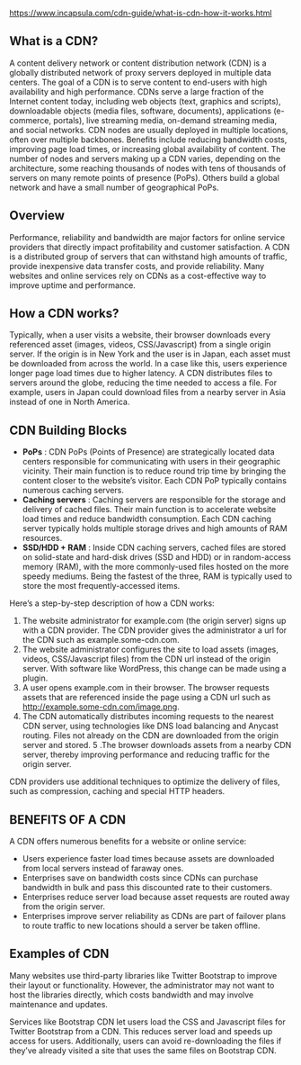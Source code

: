 https://www.incapsula.com/cdn-guide/what-is-cdn-how-it-works.html
## What is a CDN?
A content delivery network or content distribution network (CDN) is a globally distributed network of proxy servers deployed in multiple data centers. The goal of a CDN is to serve content to end-users with high availability and high performance. CDNs serve a large fraction of the Internet content today, including web objects (text, graphics and scripts), downloadable objects (media files, software, documents), applications (e-commerce, portals), live streaming media, on-demand streaming media, and social networks.
CDN nodes are usually deployed in multiple locations, often over multiple backbones. Benefits include reducing bandwidth costs, improving page load times, or increasing global availability of content. The number of nodes and servers making up a CDN varies, depending on the architecture, some reaching thousands of nodes with tens of thousands of servers on many remote points of presence (PoPs). Others build a global network and have a small number of geographical PoPs.

## Overview
Performance, reliability and bandwidth are major factors for online service providers that directly impact profitability and customer satisfaction.
A CDN is a distributed group of servers that can withstand high amounts of traffic, provide inexpensive data transfer costs, and provide reliability. Many websites and online services rely on CDNs as a cost-effective way to improve uptime and performance.

## How a CDN works?
Typically, when a user visits a website, their browser downloads every referenced asset (images, videos, CSS/Javascript) from a single origin server. If the origin is in New York and the user is in Japan, each asset must be downloaded from across the world. In a case like this, users experience longer page load times due to higher latency.
A CDN distributes files to servers around the globe, reducing the time needed to access a file. For example, users in Japan could download files from a nearby server in Asia instead of one in North America.

## CDN Building Blocks
* __PoPs__ : CDN PoPs (Points of Presence) are strategically located data centers responsible for communicating with users in their geographic vicinity. Their main function is to reduce round trip time by bringing the content closer to the website’s visitor. Each CDN PoP typically contains numerous caching servers.
* __Caching servers__ : Caching servers are responsible for the storage and delivery of cached files. Their main function is to accelerate website load times and reduce bandwidth consumption. Each CDN caching server typically holds multiple storage drives and high amounts of RAM resources. 
* __SSD/HDD + RAM__ : Inside CDN caching servers, cached files are stored on solid-state and hard-disk drives (SSD and HDD) or in random-access memory (RAM), with the more commonly-used files hosted on the more speedy mediums. Being the fastest of the three, RAM is typically used to store the most frequently-accessed items. 

Here’s a step-by-step description of how a CDN works:
1. The website administrator for example.com (the origin server) signs up with a CDN provider. The CDN provider gives the administrator a url for the CDN such as example.some-cdn.com.
2. The website administrator configures the site to load assets (images, videos, CSS/Javascript files) from the CDN url instead of the origin server. With software like WordPress, this change can be made using a plugin.
3. A user opens example.com in their browser. The browser requests assets that are referenced inside the page using a CDN url such as http://example.some-cdn.com/image.png.
4. The CDN automatically distributes incoming requests to the nearest CDN server, using technologies like DNS load balancing and Anycast routing. Files not already on the CDN are downloaded from the origin server and stored.
5 .The browser downloads assets from a nearby CDN server, thereby improving performance and reducing traffic for the origin server.

CDN providers use additional techniques to optimize the delivery of files, such as compression, caching and special HTTP headers.


## BENEFITS OF A CDN
A CDN offers numerous benefits for a website or online service:
* Users experience faster load times because assets are downloaded from local servers instead of faraway ones.
* Enterprises save on bandwidth costs since CDNs can purchase bandwidth in bulk and pass this discounted rate to their customers.
* Enterprises reduce server load because asset requests are routed away from the origin server.
* Enterprises improve server reliability as CDNs are part of failover plans to route traffic to new locations should a server be taken offline.

## Examples of CDN

Many websites use third-party libraries like Twitter Bootstrap to improve their layout or functionality. However, the administrator may not want to host the libraries directly, which costs bandwidth and may involve maintenance and updates.

Services like Bootstrap CDN let users load the CSS and Javascript files for Twitter Bootstrap from a CDN. This reduces server load and speeds up access for users. Additionally, users can avoid re-downloading the files if they’ve already visited a site that uses the same files on Bootstrap CDN.

